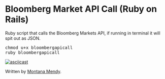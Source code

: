 # Bloomberg Market API Call (Ruby on Rails) 
Ruby script that calls the Bloomberg Markets API, if running in terminal it will spit out as JSON. 

<pre>chmod u+x bloombergapicall
ruby bloombergapicall</pre>

[![asciicast](https://asciinema.org/a/4m47e19rfoq84893g2vbu0qx6.png)](https://asciinema.org/a/4m47e19rfoq84893g2vbu0qx6)

Written by <a href="http://www.montanamendy.com">Montana Mendy</a>.
